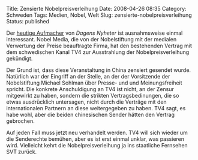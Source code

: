 Title: Zensierte Nobelpreisverleihung
Date: 2008-04-26 08:35
Category: Schweden
Tags: Medien, Nobel, Welt
Slug: zensierte-nobelpreisverleihung
Status: published

Der [heutige
Aufmacher](http://www.dn.se/DNet/jsp/polopoly.jsp?d=147&a=764536) von
*Dagens Nyheter* ist ausnahmsweise einmal interessant. Nobel Media, die
von der Nobelstiftung mit der medialen Verwertung der Preise beauftragte
Firma, hat den bestehenden Vertrag mit dem schwedischen Kanal TV4 zur
Ausstrahlung der Nobelpreisverleihung gekündigt.

Der Grund ist, dass diese Veranstaltung in China zensiert gesendet
wurde. Natürlich war der Eingriff an der Stelle, an der der Vorsitzende
der Nobelstiftung Michael Sohlman über Presse- und und Meinungsfreiheit
spricht. Die konkrete Anschuldigung an TV4 ist nicht, an der Zensur
mitgewirkt zu haben, sondern die strikten Vertragsbedinungen, die so
etwas ausdrücklich untersagen, nicht durch die Verträge mit den
internationalen Partnern an diese weitergegeben zu haben. TV4 sagt, es
habe wohl, aber die beiden chinesischen Sender hätten den Vertrag
gebrochen.

Auf jeden Fall muss jetzt neu verhandelt werden. TV4 will sich wieder um
die Senderechte bemühen, aber es ist erst einmal unklar, was passieren
wird. Vielleicht kehrt die Nobelpreisverleihung ja ins staatliche
Fernsehen SVT zurück.

